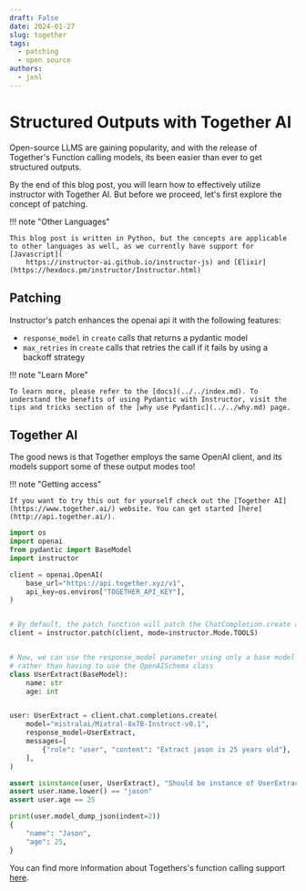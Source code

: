 ```yaml
---
draft: False
date: 2024-01-27
slug: together
tags:
  - patching
  - open source
authors:
  - jxnl
---
```


# Structured Outputs with Together AI

Open-source LLMS are gaining popularity, and with the release of Together's Function calling models, its been easier than ever to get structured outputs.

By the end of this blog post, you will learn how to effectively utilize instructor with Together AI. But before we proceed, let's first explore the concept of patching.

!!! note "Other Languages"

    This blog post is written in Python, but the concepts are applicable to other languages as well, as we currently have support for [Javascript](
        https://instructor-ai.github.io/instructor-js) and [Elixir](https://hexdocs.pm/instructor/Instructor.html)

<!-- more -->

## Patching

Instructor's patch enhances the openai api it with the following features:

- `response_model` in `create` calls that returns a pydantic model
- `max_retries` in `create` calls that retries the call if it fails by using a backoff strategy

!!! note "Learn More"

    To learn more, please refer to the [docs](../../index.md). To understand the benefits of using Pydantic with Instructor, visit the tips and tricks section of the [why use Pydantic](../../why.md) page.

## Together AI

The good news is that Together employs the same OpenAI client, and its models support some of these output modes too!

!!! note "Getting access"

    If you want to try this out for yourself check out the [Together AI](https://www.together.ai/) website. You can get started [here](http://api.together.ai/).

```python
import os
import openai
from pydantic import BaseModel
import instructor

client = openai.OpenAI(
    base_url="https://api.together.xyz/v1",
    api_key=os.environ["TOGETHER_API_KEY"],
)


# By default, the patch function will patch the ChatCompletion.create and ChatCompletion.acreate methods. to support response_model parameter
client = instructor.patch(client, mode=instructor.Mode.TOOLS)


# Now, we can use the response_model parameter using only a base model
# rather than having to use the OpenAISchema class
class UserExtract(BaseModel):
    name: str
    age: int


user: UserExtract = client.chat.completions.create(
    model="mistralai/Mixtral-8x7B-Instruct-v0.1",
    response_model=UserExtract,
    messages=[
        {"role": "user", "content": "Extract jason is 25 years old"},
    ],
)

assert isinstance(user, UserExtract), "Should be instance of UserExtract"
assert user.name.lower() == "jason"
assert user.age == 25

print(user.model_dump_json(indent=2))
{
    "name": "Jason",
    "age": 25,
}
```

You can find more information about Togethers's function calling support [here](https://docs.together.ai/docs/function-calling).
